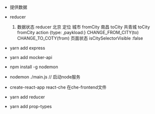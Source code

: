 - 提供数据

- reducer 
    1. 数据状态 reducer 北京 定位 城市
        fromCity  南昌    toCity 共青城
        toCity             fromCity
        action  {type: ,paykload:}
        CHANGE_FROM_CITY(to)
        CHANGE_TO_COTY(from)
        页面状态
        isCitySelectorVisible :false

- yarn add express
-  yarn add mocker-api
- npm install -g nodemon
- nodemon   ./main.js // 启动node服务
- create-react-app react-che  在che-frontend文件
- yarn add reducer
- yarn add prop-types